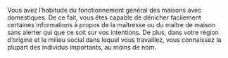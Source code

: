 ﻿---
id: background_servant_fr.md#aptitude--domesticité
name: 'Aptitude : Domesticité'
---

Vous avez l’habitude du fonctionnement général des maisons avec domestiques. De ce fait, vous êtes capable de dénicher facilement certaines informations à propos de la maîtresse ou du maître de maison sans alerter qui que ce soit sur vos intentions. De plus, dans votre région d’origine et le milieu social dans lequel vous travaillez, vous connaissez la plupart des individus importants, au moins de nom.


